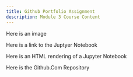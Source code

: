 ```yaml
---
title: Github Portfolio Assignment
description: Module 3 Course Content 
---
```


Here is an image 

Here is a link to the Juptyer Notebook 

Here is an HTML rendering of a Jupyter Notebook 

Here is the Github.Com Repository 
